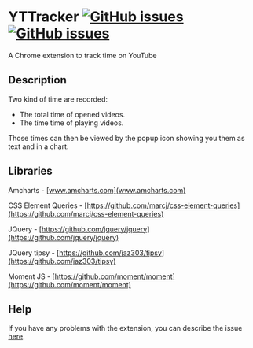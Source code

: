 # YTTracker [![GitHub issues](https://img.shields.io/github/issues/mrcraftcod/yttracker.svg)](https://github.com/mrcraftcod/yttracker/issues)[![GitHub issues](https://img.shields.io/github/tag/mrcraftcod/yttracker.svg?label=%20tag%20)](https://github.com/mrcraftcod/yttracker/releases)
A Chrome extension to track time on YouTube

## Description
Two kind of time are recorded:
* The total time of opened videos.
* The time time of playing videos.

Those times can then be viewed by the popup icon showing you them as text and in a chart.

## Libraries
Amcharts - [www.amcharts.com](www.amcharts.com)

CSS Element Queries - [https://github.com/marcj/css-element-queries](https://github.com/marcj/css-element-queries)

JQuery - [https://github.com/jquery/jquery](https://github.com/jquery/jquery)

JQuery tipsy - [https://github.com/jaz303/tipsy](https://github.com/jaz303/tipsy)

Moment JS - [https://github.com/moment/moment](https://github.com/moment/moment)

## Help
If you have any problems with the extension, you can describe the issue [here](https://github.com/MrCraftCod/YTTracker/issues).
